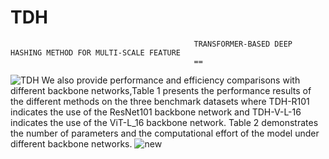 # TDH
                                             TRANSFORMER-BASED DEEP HASHING METHOD FOR MULTI-SCALE FEATURE
                                             ==
![TDH](https://user-images.githubusercontent.com/49743419/220228569-dcd3c9d5-33e9-49de-bec0-fcfb17b8e5d2.png)
We also provide performance and efficiency comparisons with different backbone networks,Table 1 presents the performance results of the
different methods on the three benchmark datasets where TDH-R101 indicates the use of the
ResNet101 backbone network and TDH-V-L-16 indicates the use of the ViT-L_16 backbone
network. Table 2 demonstrates the number of parameters and the computational effort of the
model under different backbone networks.
![new](https://user-images.githubusercontent.com/49743419/220231454-b6e2bdf1-1b52-4293-b28f-d6329926c6cc.png)
